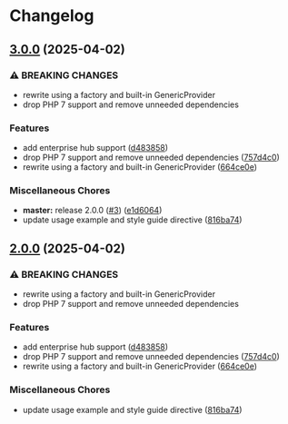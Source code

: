 # Changelog

## [3.0.0](https://github.com/compwright/oauth2-servicetitan/compare/v2.0.0...v3.0.0) (2025-04-02)


### ⚠ BREAKING CHANGES

* rewrite using a factory and built-in GenericProvider
* drop PHP 7 support and remove unneeded dependencies

### Features

* add enterprise hub support ([d483858](https://github.com/compwright/oauth2-servicetitan/commit/d483858c955a6aa02bbc2919b0b87dbf34bd0126))
* drop PHP 7 support and remove unneeded dependencies ([757d4c0](https://github.com/compwright/oauth2-servicetitan/commit/757d4c049c2a8073d28c8585400eb3788323847d))
* rewrite using a factory and built-in GenericProvider ([664ce0e](https://github.com/compwright/oauth2-servicetitan/commit/664ce0e759061da78ef5c30eff6154f6b0289a29))


### Miscellaneous Chores

* **master:** release 2.0.0 ([#3](https://github.com/compwright/oauth2-servicetitan/issues/3)) ([e1d6064](https://github.com/compwright/oauth2-servicetitan/commit/e1d6064afab27032b4ce459ab4ce4fce0052636f))
* update usage example and style guide directive ([816ba74](https://github.com/compwright/oauth2-servicetitan/commit/816ba7419b9baec8da43b431630a3c52758c8004))

## [2.0.0](https://github.com/compwright/oauth2-servicetitan/compare/v1.0.2...v2.0.0) (2025-04-02)


### ⚠ BREAKING CHANGES

* rewrite using a factory and built-in GenericProvider
* drop PHP 7 support and remove unneeded dependencies

### Features

* add enterprise hub support ([d483858](https://github.com/compwright/oauth2-servicetitan/commit/d483858c955a6aa02bbc2919b0b87dbf34bd0126))
* drop PHP 7 support and remove unneeded dependencies ([757d4c0](https://github.com/compwright/oauth2-servicetitan/commit/757d4c049c2a8073d28c8585400eb3788323847d))
* rewrite using a factory and built-in GenericProvider ([664ce0e](https://github.com/compwright/oauth2-servicetitan/commit/664ce0e759061da78ef5c30eff6154f6b0289a29))


### Miscellaneous Chores

* update usage example and style guide directive ([816ba74](https://github.com/compwright/oauth2-servicetitan/commit/816ba7419b9baec8da43b431630a3c52758c8004))
